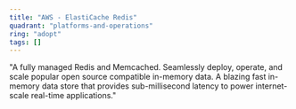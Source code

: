 ```yaml
---
title: "AWS - ElastiCache Redis"
quadrant: "platforms-and-operations"
ring: "adopt"
tags: []
---
```


"A fully managed Redis and Memcached. Seamlessly deploy, operate, and scale popular open source compatible in-memory data.  A blazing fast in-memory data store that provides sub-millisecond latency to power internet-scale real-time applications."
